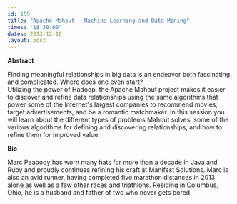 ```yaml
---
id: 159
title: "Apache Mahout - Machine Learning and Data Mining"
times: "18:30:00"
dates: 2013-12-10
layout: post
---
```

 **Abstract**

Finding meaningful relationships in big data is an endeavor both fascinating and complicated. Where does one even start?  
Utilizing the power of Hadoop, the Apache Mahout project makes it easier to discover and refine data relationships using the same algorithms that power some of the Internet's largest companies to recommend movies, target advertisements, and be a romantic matchmaker. In this session you will learn about the different types of problems Mahout solves, some of the various algorithms for defining and discovering relationships, and how to refine them for improved value.  

**Bio**

Marc Peabody has worn many hats for more than a decade in Java and Ruby and proudly continues refining his craft at Manifest Solutions. Marc is also an avid runner, having completed five marathon distances in 2013 alone as well as a few other races and triathlons. Residing in Columbus, Ohio, he is a husband and father of two who never gets bored.

